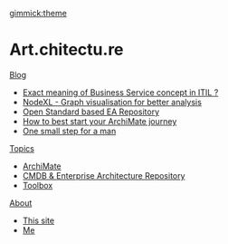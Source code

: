 <script type="text/javascript" src="/js/disqus.js"></script>
[gimmick:theme](flatly)

# Art.chitectu.re

[Blog]()

  * [Exact meaning of Business Service concept in ITIL ?](/blog/itil-business-service.md)
  * [NodeXL - Graph visualisation for better analysis](/blog/nodexl.md)
  * [Open Standard based EA Repository](/blog/open-std-based-ea-repository.md)
  * [How to best start your ArchiMate journey](/blog/archimate-journey.md)
  * [One small step for a man](/blog/small-step.md)

[Topics]()

  * [ArchiMate](/tag/archimate.md)
  * [CMDB & Enterprise Architecture Repository](/tag/cmdb.md)
  * [Toolbox](/tag/toolbox.md)

[About]()

  * [This site](about.md)
  * [Me](about-me.md)

<!--
  * # CMDBuild Custom Widget
  * # CMDBuild as a light MDM solution
  * # MDwiki as a light KM solution
  * # Nomnomls
-->
